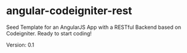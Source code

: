 # angular-codeigniter-rest
Seed Template for an AngularJS App with a RESTful Backend based on Codeigniter. Ready to start coding!

Version: 0.1


